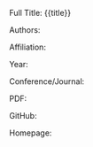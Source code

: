 
Full Title: {{title}}

Authors: 

Affiliation: 

Year: 

Conference/Journal: 

PDF:  

GitHub: 

Homepage: 